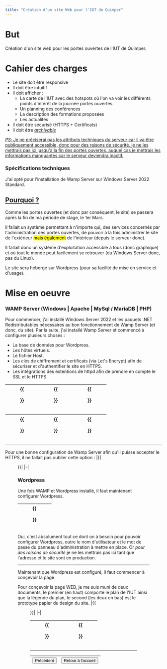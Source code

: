 ```yaml
---
title: "Création d'un site Web pour l'IUT de Quimper"
---
```

# But
Création d'un site web pour les portes ouvertes de l'IUT de Quimper.
# Cahier des charges
* Le site doit être responsive
* Il doit être intuitif
* Il doit afficher :
    * La carte de l'IUT avec des hotspots où l'on va voir les différents points d'intérêt de la journée portes ouvertes.
    * Un planning des conférences
    * La description des formations proposées
    * Les actualités
* Il doit être sécurisé (HTTPS + Certificats)
* Il doit être *<u>archivable</u>*

<u>*PS*: Je ne préciserai pas les attributs techniques du serveur car il va être publiquement accessible, donc pour des raisons de sécurité, je ne les mettrais pas ici jusqu'à la fin des portes ouvertes, auquel cas je mettrais les informations manquantes car le serveur deviendra inactif.</u>
### Spécifications techniques
J'ai opté pour l'installation de Wamp Server sur Windows Server 2022 Standard.

## <u>Pourquoi ?</u>

Comme les portes ouvertes (et donc par conséquent, le site) se passera après la fin de ma période de stage, le 1er Mars. 

Il fallait un système permettant à n'importe qui, des services concernés par l'administration des portes ouvertes, de pouvoir à la fois administrer le site de l'extérieur <mark>mais également</mark> de l'intérieur (depuis le serveur donc).

Il fallait donc un système d'exploitation accessible à tous (donc graphique) et où tout le monde peut facilement se retrouver (du Windows Server donc, pas du Linux).

Le site sera hébergé sur Wordpress (pour sa facilité de mise en service et d'usage).
# Mise en oeuvre
### WAMP Server (Windows | Apache | MySql / MariaDB | PHP)
Pour commencer, j'ai installé Windows Server 2022 et les paquets .NET Redistributables nécessaires au bon fonctionnement de Wamp Server (et donc, du site).
Par la suite, j'ai installé Wamp Server et commencé à configurer plusieurs choses :
- La base de données pour Wordpress.
- Les hôtes virtuels.
- Le fichier Host.
- Les clés de chiffrement et certificats (via Let's Encrypt) afin de sécuriser et d'authentifier le site en HTTPS.
- Les intégrations des extentions de httpd afin de prendre en compte le SSL et le HTTPS.

|{{<figure src="https://vhascoet-pro.github.io/portfolio-bts.github.io/pics/RDS2/JPO/cap_bdd.png" alt="Base de donnée de wordpress intégrée via PhPmyAdmin" position="center" style="border-radius: 8px;" caption="La Base de Données *wordpress* intégrée via phpmyadmin" captionPosition="right" captionStyle="color: black;" height="400" width="400">}}|{{<figure src="https://vhascoet-pro.github.io/portfolio-bts.github.io/pics/RDS2/JPO/cap_vhosts.png" alt="Configuration des hôtes virtuels" position="center" style="border-radius: 8px;" caption="Configuration des hôtes virtuels" captionPosition="right" captionStyle="color: black;" height="400" width="400">}}|{{<figure src="https://vhascoet-pro.github.io/portfolio-bts.github.io/pics/RDS2/JPO/cap_hosts.png" alt="Description du fichier Hosts" position="center" style="border-radius: 8px;" caption="Le fichier Hosts modifié (avec censure *temporaire* de l'adresse IP)" captionPosition="right" captionStyle="color: black;" height="400" width="400">}}|
|-|-|-|

|{{<figure src="https://vhascoet-pro.github.io/portfolio-bts.github.io/pics/RDS2/JPO/cap_SSL.png" alt="Description des hôtes virtuels pour le SSL" position="center" style="border-radius: 8px;" caption="Description des hôtes virtuels pour le SSL et le HTTPS" captionPosition="right" captionStyle="color: black;" height="400" width="400">}}|{{<figure src="https://vhascoet-pro.github.io/portfolio-bts.github.io/pics/RDS2/JPO/WP-encrypt/cap_pemfiles.png" alt="Fichiers PEM pour le chiffrement du site" position="center" style="border-radius: 8px;" caption="Les fichiers **PEM** pour la clé et le certificat du site" captionPosition="right" captionStyle="color: black;" height="400" width="400">}}|{{<figure src="https://vhascoet-pro.github.io/portfolio-bts.github.io/pics/RDS2/JPO/WP-encrypt/cap_encrypt.png" alt="Photo présentant le menu principal de l'application Let's Encrypt" position="center" style="border-radius: 8px;" caption="Capture d'écran du menu principal de l'application Let's Encrypt" captionPosition="right" captionStyle="color: black;" height="400" width="400">}}|
|-|-|-|
***
Pour une bonne configuration de Wamp Server afin qu'il puisse accepter le HTTPS, il ne fallait pas oublier cette option :
|{{<figure src="https://vhascoet-pro.github.io/portfolio-bts.github.io/pics/RDS2/JPO/cap_wampHTTPS.png" alt="Capture représentant le sous menu de WAMPServer, il montre ces deux options : 1) Wampserver prêt pour supporter https. 2) Autoriser HTTPS pour localhost" position="center" style="border-radius: 8px;" caption="Les deux options nécessaires au bon fonctionnement de l'HTTPS" captionPosition="right" captionStyle="color: black;">}}|
|-|
### Wordpress
Une fois WAMP et Wordpress installé, il faut maintenant configurer Wordpress.

|{{<figure src="https://vhascoet-pro.github.io/portfolio-bts.github.io/pics/RDS2/JPO/cap_wp-config.png" alt="Capture d'écran de la configuration de la base de donnée sur les fichiers de configurations de wordpress. Ici, on y voit toutess les informations générales du site (Nom de la base de données / mot de passe de celle-ci : nom d'hôte de la base de donnée : ici localhost car elle est sur le même ordinateur / l'encodage de la base de donnée)" position="center" style="border-radius: 8px;" caption="Capture d'écran du fichier de configuration de wp-config (Configuration de Wordpress)" captionPosition="right" captionStyle="color: black;" height="400" width="400">}}|
|-|
Oui, c'est absolument tout ce dont on à besoin pour pouvoir configurer Wordpress, outre le nom d'utilisateur et le mot de passe du panneau d'administration à mettre en place. Or *pour des raisons de sécurité* je ne les mettrais pas ici tant que l'adresse et le site sont en production.
***
Maintenant que Wordpress est configuré, il faut commencer à conçevoir la page.

Pour conçevoir la page WEB, je me suis muni de deux documents, le premier (en haut) comporte le plan de l'IUT ainsi que la légende du plan, le second (les deux en bas) est le prototype papier du design du site.
|{{<figure src="https://vhascoet-pro.github.io/portfolio-bts.github.io/pics/RDS2/JPO/WP-conception/JPO_plan.png" alt="" position="center" style="border-radius: 8px;" caption="" captionPosition="right" captionStyle="color: black;" height="640" width="240">}}|
|-|

|{{<figure src="https://vhascoet-pro.github.io/portfolio-bts.github.io/pics/RDS2/JPO/WP-conception/JPO_proto1.png" alt="" position="center" style="border-radius: 8px;" caption="Prototype du Design / Page 1" captionPosition="right" captionStyle="color: black;" height="640" width="240">}}|{{<figure src="https://vhascoet-pro.github.io/portfolio-bts.github.io/pics/RDS2/JPO/WP-conception/JPO_proto2.png" alt="" position="center" style="border-radius: 8px;" caption="Prototype de design / Page 2" captionPosition="right" captionStyle="color: black;" height="640" width="240">}}|
|-|-|

***
|<button onclick="window.location.href='https://vhascoet-pro.github.io/portfolio-bts.github.io/rds2/rds2_4';">Précédent</button>|<button onclick="window.location.href='https://vhascoet-pro.github.io/portfolio-bts.github.io'">Retour à l'accueil</button>|
|-|-|